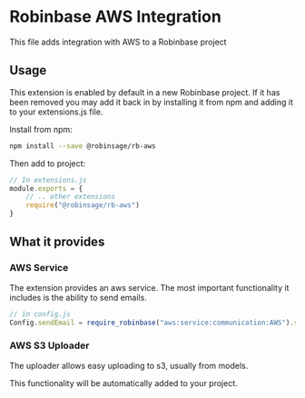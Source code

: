 # Robinbase AWS Integration

This file adds integration with AWS to a Robinbase project

## Usage

This extension is enabled by default in a new Robinbase project.
If it has been removed you may add it back in by installing it from npm and adding it to your extensions.js file.

Install from npm:

```sh
npm install --save @robinsage/rb-aws
```

Then add to project:

```javascript
// In extensions.js
module.exports = {
    // .. other extensions
    require("@robinsage/rb-aws")
}
```

## What it provides

### AWS Service

The extension provides an aws service.
The most important functionality it includes is the ability to send emails.

```javascript
// in config.js
Config.sendEmail = require_robinbase("aws:service:communication:AWS").sendEmail;
```

### AWS S3 Uploader

The uploader allows easy uploading to s3, usually from models.

This functionality will be automatically added to your project.